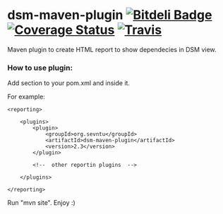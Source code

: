# dsm-maven-plugin [![Bitdeli Badge](https://d2weczhvl823v0.cloudfront.net/sevntu-checkstyle/dsm-maven-plugin/trend.png)](https://bitdeli.com/free "Bitdeli Badge") [![Coverage Status](https://coveralls.io/repos/sevntu-checkstyle/dsm-maven-plugin/badge.png)](https://coveralls.io/r/sevntu-checkstyle/dsm-maven-plugin) [![Travis](https://secure.travis-ci.org/sevntu-checkstyle/dsm-maven-plugin.png)](http://travis-ci.org/sevntu-checkstyle/dsm-maven-plugin)


Maven plugin to create HTML report to show dependecies in DSM view.


### How to use plugin:

Add <reporting> section to your pom.xml and <plugin> inside it.

For example:

    <reporting>
    
        <plugins>
            <plugin>
                <groupId>org.sevntu</groupId>
                <artifactId>dsm-maven-plugin</artifactId>
                <version>2.3</version>
            </plugin>

            <!--  other reportin plugins  -->

        </plugins>

    </reporting>
    
Run "mvn site". Enjoy :)
